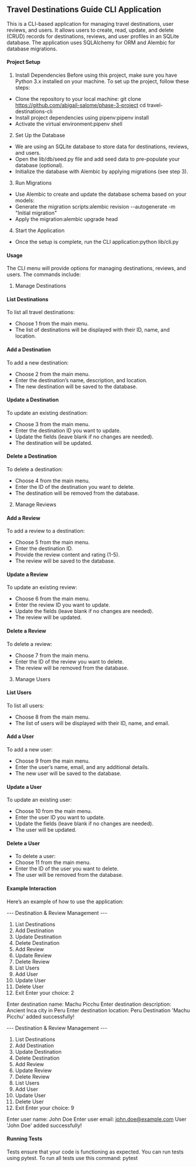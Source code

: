 ## Travel Destinations Guide CLI Application
This is a CLI-based application for managing travel destinations, user reviews, and users. It allows users to create, read, update, and delete (CRUD) records for destinations, reviews, and user profiles in an SQLite database. The application uses SQLAlchemy for ORM and Alembic for database migrations.


#### Project Setup
1. Install Dependencies
Before using this project, make sure you have Python 3.x installed on your machine. To set up the project, follow these steps:
* Clone the repository to your local machine:
git clone https://github.com/abigail-salome/phase-3-project
cd travel-destinations-cli
* Install project dependencies using pipenv:pipenv install
* Activate the virtual environment:pipenv shell

2. Set Up the Database
* We are using an SQLite database to store data for destinations, reviews, and users.
* Open the lib/db/seed.py file and add seed data to pre-populate your database (optional).
* Initialize the database with Alembic by applying migrations (see step 3).

3. Run Migrations
* Use Alembic to create and update the database schema based on your models:
* Generate the migration scripts:alembic revision --autogenerate -m "Initial migration"
* Apply the migration:alembic upgrade head

4. Start the Application
* Once the setup is complete, run the CLI application:python lib/cli.py

#### Usage
The CLI menu will provide options for managing destinations, reviews, and users. The commands include:

1. Manage Destinations
#### List Destinations
To list all travel destinations:
* Choose 1 from the main menu.
* The list of destinations will be displayed with their ID, name, and location.

#### Add a Destination
To add a new destination:
* Choose 2 from the main menu.
* Enter the destination’s name, description, and location.
* The new destination will be saved to the database.

#### Update a Destination
To update an existing destination:
* Choose 3 from the main menu.
* Enter the destination ID you want to update.
* Update the fields (leave blank if no changes are needed).
* The destination will be updated.

#### Delete a Destination
To delete a destination:
* Choose 4 from the main menu.
* Enter the ID of the destination you want to delete.
* The destination will be removed from the database.

2. Manage Reviews
#### Add a Review
To add a review to a destination:
* Choose 5 from the main menu.
* Enter the destination ID.
* Provide the review content and rating (1-5).
* The review will be saved to the database.

#### Update a Review
To update an existing review:
* Choose 6 from the main menu.
* Enter the review ID you want to update.
* Update the fields (leave blank if no changes are needed).
* The review will be updated.

#### Delete a Review
To delete a review:
* Choose 7 from the main menu.
* Enter the ID of the review you want to delete.
* The review will be removed from the database.

3. Manage Users
#### List Users
To list all users:
* Choose 8 from the main menu.
* The list of users will be displayed with their ID, name, and email.

#### Add a User
To add a new user:
* Choose 9 from the main menu.
* Enter the user’s name, email, and any additional details.
* The new user will be saved to the database.

#### Update a User
To update an existing user:
* Choose 10 from the main menu.
* Enter the user ID you want to update.
* Update the fields (leave blank if no changes are needed).
* The user will be updated.

#### Delete a User
* To delete a user:
* Choose 11 from the main menu.
* Enter the ID of the user you want to delete.
* The user will be removed from the database.

#### Example Interaction
Here’s an example of how to use the application:

--- Destination & Review Management ---
1. List Destinations
2. Add Destination
3. Update Destination
4. Delete Destination
5. Add Review
6. Update Review
7. Delete Review
8. List Users
9. Add User
10. Update User
11. Delete User
12. Exit
Enter your choice: 2

Enter destination name: Machu Picchu
Enter destination description: Ancient Inca city in Peru
Enter destination location: Peru
Destination 'Machu Picchu' added successfully!

--- Destination & Review Management ---
1. List Destinations
2. Add Destination
3. Update Destination
4. Delete Destination
5. Add Review
6. Update Review
7. Delete Review
8. List Users
9. Add User
10. Update User
11. Delete User
12. Exit
Enter your choice: 9

Enter user name: John Doe
Enter user email: john.doe@example.com
User 'John Doe' added successfully!

#### Running Tests
Tests ensure that your code is functioning as expected. You can run tests using pytest. To run all tests use this command: pytest

